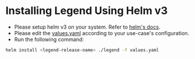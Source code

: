 # Installing Legend Using Helm v3
* Please setup helm v3 on your system. Refer to [helm's docs](https://helm.sh/docs/).
* Please edit the [values.yaml](./values.yaml) according to your use-case's configuration. 
* Run the following command:
```sh
helm install <legend-release-name> ./legend -f values.yaml
```
